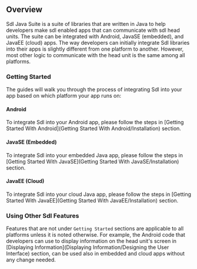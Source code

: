 ## Overview

Sdl Java Suite is a suite of libraries that are written in Java to help developers make sdl enabled apps that can communicate with sdl head units. The suite can be integrated with Android, JavaSE (embedded), and JavaEE (cloud) apps. The way developers can initially integrate Sdl libraries into their apps is slightly different from one platform to another. However, most other logic to communicate with the head unit is the same among all platforms. 

### Getting Started
The guides will walk you through the process of integrating Sdl into your app based on which platform your app runs on:

#### Android
To integrate Sdl into your Android app, please follow the steps in [Getting Started With Android](Getting Started With Android/Installation) section.

#### JavaSE (Embedded)
To integrate Sdl into your embedded Java app, please follow the steps in [Getting Started With JavaSE](Getting Started With JavaSE/Installation) section.

#### JavaEE (Cloud)
To integrate Sdl into your cloud Java app, please follow the steps in [Getting Started With JavaEE](Getting Started With JavaEE/Installation) section.

### Using Other Sdl Features
Features that are not under `Getting Started` sections are applicable to all platforms unless it is noted otherwise. For example, the Android code that developers can use to display information on the head unit's screen in [Displaying Information](Displaying Information/Designing the User Interface) section, can be used also in embedded and cloud apps without any change needed.